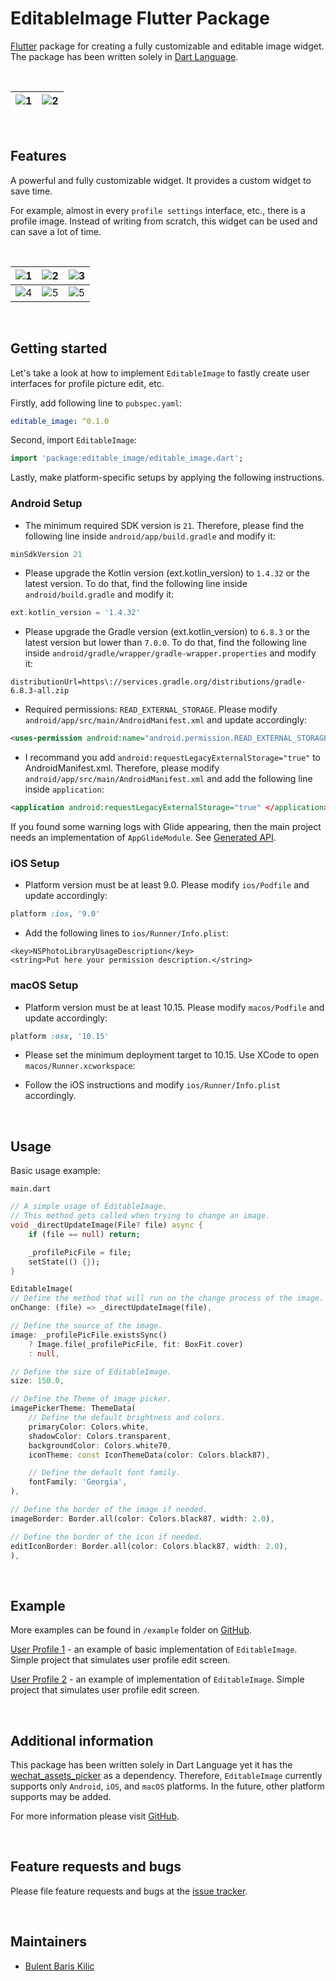 # EditableImage Flutter Package

[Flutter](https://flutter.dev/) package for creating a fully customizable and editable image widget. The package has been written solely in [Dart Language](https://dart.dev/).

&nbsp;

| ![1](https://github.com/BBarisKilic/Editable-Image/blob/master/screenshot/editable_image_7.gif?raw=true) | ![2](https://github.com/BBarisKilic/Editable-Image/blob/master/screenshot/editable_image_8.gif?raw=true)    
| -------------------------------------------------------- | -------------------------------------------------------- |

&nbsp;

## Features

A powerful and fully customizable widget. It provides a custom widget to save time.

For example, almost in every `profile settings` interface, etc., there is a profile image. Instead of writing from scratch, this widget can be used and can save a lot of time.

&nbsp;

| ![1](https://github.com/BBarisKilic/Editable-Image/blob/master/screenshot/editable_image_1.png?raw=true) | ![2](https://github.com/BBarisKilic/Editable-Image/blob/master/screenshot/editable_image_2.png?raw=true) | ![3](https://github.com/BBarisKilic/Editable-Image/blob/master/screenshot/editable_image_3.png?raw=true) 
| :---: | :---: | :---: |
![4](https://github.com/BBarisKilic/Editable-Image/blob/master/screenshot/editable_image_4.png?raw=true) | ![5](https://github.com/BBarisKilic/Editable-Image/blob/master/screenshot/editable_image_5.png?raw=true) | ![5](https://github.com/BBarisKilic/Editable-Image/blob/master/screenshot/editable_image_6.png?raw=true) | 

&nbsp;

## Getting started

Let's take a look at how to implement `EditableImage` to fastly create user interfaces for profile picture edit, etc.

Firstly, add following line to `pubspec.yaml`:
```yaml
editable_image: ^0.1.0
```

Second, import `EditableImage`:
```dart
import 'package:editable_image/editable_image.dart';
```

Lastly, make platform-specific setups by applying the following instructions.

### Android Setup

- The minimum required SDK version is `21`. Therefore, please find the following line inside `android/app/build.gradle` and modify it:
```gradle
minSdkVersion 21
```

- Please upgrade the Kotlin version (ext.kotlin_version) to `1.4.32` or the latest version. To  do that, find the following line inside `android/build.gradle` and modify it:
```gradle
ext.kotlin_version = '1.4.32'
```

- Please upgrade the Gradle version (ext.kotlin_version) to `6.8.3` or the latest version but lower than `7.0.0`. To  do that, find the following line inside `android/gradle/wrapper/gradle-wrapper.properties` and modify it:
```properties
distributionUrl=https\://services.gradle.org/distributions/gradle-6.8.3-all.zip
```

- Required permissions: `READ_EXTERNAL_STORAGE`. Please modify `android/app/src/main/AndroidManifest.xml` and update accordingly:
```xml
<uses-permission android:name="android.permission.READ_EXTERNAL_STORAGE" />
```

- I recommand you add `android:requestLegacyExternalStorage="true"` to AndroidManifest.xml. Therefore, please modify `android/app/src/main/AndroidManifest.xml` and add the following line inside `application`:
```xml
<application android:requestLegacyExternalStorage="true" </application>
```

If you found some warning logs with Glide appearing, then the main project needs an implementation of `AppGlideModule`. See [Generated API](https://sjudd.github.io/glide/doc/generatedapi.html).

### iOS Setup

- Platform version must be at least 9.0. Please modify `ios/Podfile` and update accordingly:
```ruby
platform :ios, '9.0'
```

- Add the following lines to `ios/Runner/Info.plist`:
```plist
<key>NSPhotoLibraryUsageDescription</key>
<string>Put here your permission description.</string>
```

### macOS Setup

- Platform version must be at least 10.15. Please modify `macos/Podfile` and update accordingly:
```ruby
platform :osx, '10.15'
```

- Please set the minimum deployment target to 10.15. Use XCode to open `macos/Runner.xcworkspace`:

- Follow the iOS instructions and modify `ios/Runner/Info.plist` accordingly.

&nbsp;

## Usage

Basic usage example: 

`main.dart`
```dart
// A simple usage of EditableImage.
// This method gets called when trying to change an image.
void _directUpdateImage(File? file) async {
    if (file == null) return;

    _profilePicFile = file;
    setState(() {});
}

EditableImage(
// Define the method that will run on the change process of the image.
onChange: (file) => _directUpdateImage(file),

// Define the source of the image.
image: _profilePicFile.existsSync()
    ? Image.file(_profilePicFile, fit: BoxFit.cover)
    : null,

// Define the size of EditableImage.
size: 150.0,

// Define the Theme of image picker.
imagePickerTheme: ThemeData(
    // Define the default brightness and colors.
    primaryColor: Colors.white,
    shadowColor: Colors.transparent,
    backgroundColor: Colors.white70,
    iconTheme: const IconThemeData(color: Colors.black87),

    // Define the default font family.
    fontFamily: 'Georgia',
),

// Define the border of the image if needed.
imageBorder: Border.all(color: Colors.black87, width: 2.0),

// Define the border of the icon if needed.
editIconBorder: Border.all(color: Colors.black87, width: 2.0),
),
```

&nbsp;

## Example

More examples can be found in `/example` folder on [GitHub](https://github.com/BBarisKilic/Editable-Image). 

[User Profile 1](https://github.com/BBarisKilic/Editable-Image/tree/master/example/user_profile_1) - an example of basic implementation of `EditableImage`. Simple project that simulates user profile edit screen.

[User Profile 2]() - an example of implementation of `EditableImage`. Simple project that simulates user profile edit screen.

&nbsp;

## Additional information

This package has been written solely in Dart Language yet it has the [wechat_assets_picker](https://github.com/fluttercandies/flutter_wechat_assets_picker) as a dependency. Therefore, `EditableImage` currently supports only `Android`, `iOS`, and `macOS` platforms. In the future, other platform supports may be added.

For more information please visit [GitHub](https://github.com/BBarisKilic/Editable-Image).

&nbsp;

## Feature requests and bugs

Please file feature requests and bugs at the [issue tracker](https://github.com/BBarisKilic/Editable-Image/issues).

&nbsp;

## Maintainers

- [Bulent Baris Kilic](https://github.com/BBarisKilic)